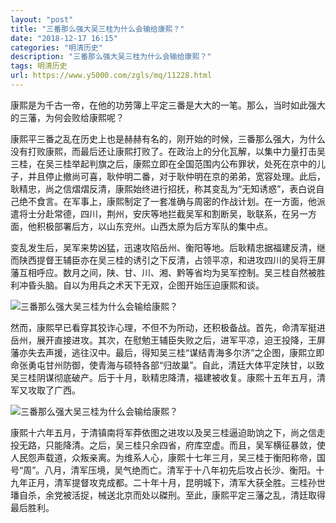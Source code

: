 ```yaml
---
layout: "post"
title: "三番那么强大吴三桂为什么会输给康熙？"
date: "2018-12-17 16:15"
categories: "明清历史"
description: "三番那么强大吴三桂为什么会输给康熙？"
tags: 明清历史
url: https://www.y5000.com/zgls/mq/11228.html
---
```






康熙是为千古一帝，在他的功劳簿上平定三番是大大的一笔。那么，当时如此强大的三藩，为何会败给康熙呢？

康熙平三番之乱在历史上也是赫赫有名的，刚开始的时候，三番那么强大，为什么没有打败康熙，而最后还让康熙打败了。在政治上的分化瓦解，以集中力量打击吴三桂，在吴三桂举起判旗之后，康熙立即在全国范围内公布罪状，处死在京中的儿子，并且停止撤尚可喜，耿仲明二番，对于耿仲明在京的弟弟，宽容处理。此后，耿精忠，尚之信熠熠反清，康熙始终进行招抚，称其变乱为“无知诱惑”，表白说自己绝不食言。在军事上，康熙制定了一套准确与周密的作战计划。在一方面，他派遣将士分赴常德，四川，荆州，安庆等地拦截吴军和割断吴，耿联系，在另一方面，他积极部署后方，以山东兖州。山西太原为后方军队的集中点。

变乱发生后，吴军来势凶猛，迅速攻陷岳州、衡阳等地。后耿精忠据福建反清，继而陕西提督王辅臣亦在吴三桂的诱引之下反清，占领平凉，和进攻四川的吴将王屏藩互相呼应。数月之间，陕、甘、川、湘、黔等省均为吴军控制。吴三桂自然被胜利冲昏头脑。自以为用兵之术天下无双，企图开始压迫康熙和谈。

![三番那么强大吴三桂为什么会输给康熙？](/uploads/allimg/170118/6-1F11Q0595U39.JPG)

然而，康熙早已看穿其狡诈心理，不但不为所动，还积极备战。首先，命清军挺进岳州，展开直接进攻。其次，在慰勉王辅臣失败之后，进军平凉，迫王投降，王屏藩亦失去声援，逃往汉中。最后，得知吴三桂“谋结青海多尔济”之企图，康熙立即命张勇屯甘州防御，使青海与硕特各部“归故巢”。自此，清廷大体平定陕甘，以致吴三桂阴谋彻底破产。后于十月，耿精忠降清，福建被收复。康熙十五年五月，清军又攻取了广西。

![三番那么强大吴三桂为什么会输给康熙？](/uploads/allimg/170118/6-1F11Q10033C1.JPG)

康熙十六年五月，于清镇南将军莽依图之进攻以及吴三桂逼迫助饷之下，尚之信走投无路，只能降清。之后，吴三桂只余四省，府库空虚。而且，吴军横征暴敛，使人民怨声载道，众叛亲离。为维系人心，康熙十七年三月，吴三桂于衡阳称帝，国号“周”。八月，清军压境，吴气绝而亡。清军于十八年初先后攻占长沙、衡阳。十九年正月，清军提督攻克成都。二十年十月，昆明城下，清军大获全胜。三桂孙世璠自杀，余党被活捉，械送北京而处以磔刑。至此，康熙平定三藩之乱，清廷取得最后胜利。
